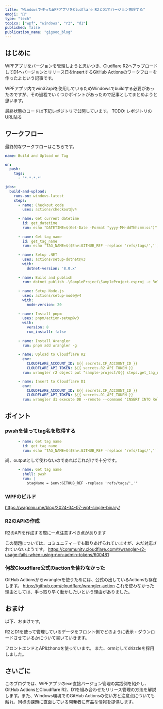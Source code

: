 ```yaml
---
title: "Windowsで作ったWPFアプリをCludflare R2とD1でバージョン管理する"
emoji: "🦒"
type: "tech"
topics: ["wpf", "windows", "r2", "d1"]
published: false
publication_name: "gigooo_blog"
---
```

## はじめに

WPFアプリをバージョンを管理しようと思いつき、Cludflare R2へアップロードしてD1へバージョンとリリース日をinsertするGitHub Actionsのワークフローを作ったよという記事です。

WPFアプリ内でwin32apiを使用しているためWindowsでbuildする必要があったのですが、その過程でいくつかポイントがあったので記事としてまとめようと思います。


最終状態のコードは下記レポジトリで公開しています。
TODO: レポジトリのURL貼る

## ワークフロー
最終的なワークフローはこちらです。
```yml
name: Build and Upload on Tag

on:
  push:
    tags:
      - '*.*.*.*'

jobs:
  build-and-upload:
    runs-on: windows-latest
    steps:
      - name: Checkout code
        uses: actions/checkout@v4
        
      - name: Get current datetime
        id: get_datetime
        run: echo "DATETIME=$(Get-Date -Format "yyyy-MM-ddThh:mm:ss")" | Out-File -FilePath $Env:GITHUB_OUTPUT -Encoding utf8 -Append
        
      - name: Get tag name
        id: get_tag_name
        run: echo "TAG_NAME=$($Env:GITHUB_REF -replace 'refs/tags/','')" | Out-File -FilePath $Env:GITHUB_OUTPUT -Encoding utf8 -Append
        
      - name: Setup .NET
        uses: actions/setup-dotnet@v3
        with:
          dotnet-version: '8.0.x'
          
      - name: Build and publish
        run: dotnet publish .\SampleProject\SampleProject.csproj -c Release -o .\dist
        
      - name: Setup Node.js
        uses: actions/setup-node@v4
        with:
          node-version: 20
        
      - name: Install pnpm
        uses: pnpm/action-setup@v3
        with:
          version: 8
          run_install: false
          
      - name: Install Wrangler
        run: pnpm add wrangler -g
          
      - name: Upload to Cloudflare R2
        env:
          CLOUDFLARE_ACCOUNT_ID: ${{ secrets.CF_ACCOUNT_ID }}
          CLOUDFLARE_API_TOKEN: ${{ secrets.R2_API_TOKEN }}
        run: wrangler r2 object put "sample-project/${{ steps.get_tag_name.outputs.TAG_NAME }}/SampleProject.exe" --file=dist/SampleProject.exe

      - name: Insert to Cloudflare D1
        env:
          CLOUDFLARE_ACCOUNT_ID: ${{ secrets.CF_ACCOUNT_ID }}
          CLOUDFLARE_API_TOKEN: ${{ secrets.D1_API_TOKEN }}
        run: wrangler d1 execute DB --remote --command "INSERT INTO Release(Version, Release_date) VALUES('${{ steps.get_tag_name.outputs.TAG_NAME }}', '${{ steps.get_datetime.outputs.DATETIME }}')"
```

## ポイント

### pwshを使ってtag名を取得する

```yml
      - name: Get tag name
        id: get_tag_name
        run: echo "TAG_NAME=$($Env:GITHUB_REF -replace 'refs/tags/','')" | Out-File -FilePath $Env:GITHUB_OUTPUT -Encoding utf8 -Append
```

尚、outputとして使わないのであればこれだけで十分です。
```yml
      - name: Get tag name
        shell: pwsh
        run: |
          $tagName = $env:GITHUB_REF -replace 'refs/tags/',''
```


### WPFのビルド

https://wagomu.me/blog/2024-04-07-wpf-single-binary/


### R2のAPIの作成
R2のAPIを作成する際に一点注意すべき点があります

この問題については、コミュニティーでも取りあげられていますが、未だ対応されていないようです。
https://community.cloudflare.com/t/wrangler-r2-usage-fails-when-using-non-admin-tokens/600481

### 何故Cloudflare公式のactionを使わなかった
GitHub Actionsからwranglerを使うためには、公式の出しているActionsも存在します。
https://github.com/cloudflare/wrangler-action
これを使わなかった理由としては、手っ取り早く動かしたいという理由がありました。

## おまけ
以下、おまけです。

R2とD1を使って管理しているデータをフロント側でどのように表示・ダウンロードさせているかについて書いていきます。

フロントエンドとAPIはhonoを使っています。
また、ormとしてdrizzleを採用しました。

## さいごに

このブログでは、WPFアプリのexe直接バージョン管理の実践例を紹介し、GitHub ActionsとCloudflare R2、D1を組み合わせたリリース管理の方法を解説します。また、Windows環境でのGitHub Actionsの使い方と注意点についても触れ、同様の課題に直面している開発者に有益な情報を提供します。
